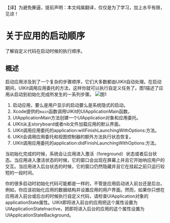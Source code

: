 【译】为避免撕逼，提前声明：本文纯属翻译，仅仅是为了学习，加上水平有限，见谅！

# 关于应用的启动顺序
了解自定义代码在启动时候的执行顺序。

## 概述
启动应用涉及到了一个复杂的步骤顺序，它们大多数都由UIKit自动处理。在启动期间，UIKit调用应用委托的方法，这样你就可以执行自定义任务了。图1描述了应用从启动到初始化完成所发生的一系列步骤。
![图1](/Users/csip/Documents/docs/notes/translate/datas/uikit_6.png)

1. 启动应用，要么是用户显示的启动要么是系统隐式的启动。
2. Xcode提供的`main`函数调用UIKit的UIApplicationMain函数。
3. UIApplicationMain方法创建一个UIApplication对象和应用委托。
4. UIKit从主storyboard或者nib文件加载应用的默认界面。
5. UIKit调用应用委托的application:willFinishLaunchingWithOptions:方法。
6. UIKit会调用应用委托和视图控制器的额外方法执行状态恢复。
7. UIKit调用应用委托的application:didFinishLaunchingWithOptions:方法。

当初始化完成的时候，系统会让应用进入激活（foreground）状态或者后台状态。当应用进入激活状态的时候，它的窗口会出现在屏幕上并且它开始响应用户的交互。当应用进入后台状态的时候，它的窗口仍然隐藏并且它在挂起之前只运行较短的一段时间。

你的很多启动时初始化代码可能都是一样的，不管是应用启动进入前台还是后台。例如，你应该初始化应用的数据结构并设置应用的用户界面。然而，如果你只想在应用进入前台或后台的时候执行自定义代码，请检查UIApplication对象的applicationState属性。UIKit即将进入前台的应用把这个属性设置为UIApplicationStateInactive，把即将进入后台的应用的这个属性设置为UIApplicationStateBackground。


